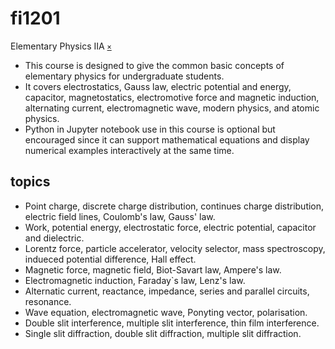 # fi1201
Elementary Physics IIA [`×`](https://akademik.itb.ac.id/app/dosen:197312011999031002/kurikulum/silabus/40547/view)

+ This course is designed to give the common basic concepts of elementary physics for undergraduate students.
+ It covers electrostatics, Gauss law, electric potential and energy, capacitor, magnetostatics, electromotive force and magnetic induction, alternating current, electromagnetic wave, modern physics, and atomic physics.
+ Python in Jupyter notebook use in this course is optional but encouraged since it can support mathematical equations and display numerical examples interactively at the same time.


## topics
+ Point charge, discrete charge distribution, continues charge distribution, electric field lines, Coulomb's law, Gauss' law.
+ Work, potential energy, electrostatic force, electric potential, capacitor and dielectric.
+ Lorentz force, particle accelerator, velocity selector, mass spectroscopy, indueced potential difference, Hall effect.
+ Magnetic force, magnetic field, Biot-Savart law, Ampere's law.
+ Electromagnetic induction, Faraday`s law, Lenz's law.
+ Alternatic current, reactance, impedance, series and parallel circuits, resonance.
+ Wave equation, electromagnetic wave, Ponyting vector, polarisation.
+ Double slit interference, multiple slit interference, thin film interference.
+ Single slit diffraction, double slit diffraction, multiple slit diffraction.

